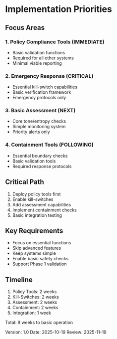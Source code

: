 # Implementation Priorities

## Focus Areas

### 1. Policy Compliance Tools (IMMEDIATE)
- Basic validation functions
- Required for all other systems
- Minimal viable reporting

### 2. Emergency Response (CRITICAL)
- Essential kill-switch capabilities
- Basic verification framework
- Emergency protocols only

### 3. Basic Assessment (NEXT)
- Core tone/entropy checks
- Simple monitoring system
- Priority alerts only

### 4. Containment Tools (FOLLOWING)
- Essential boundary checks
- Basic validation tools
- Required response protocols

## Critical Path

1. Deploy policy tools first
2. Enable kill-switches
3. Add assessment capabilities
4. Implement containment checks
5. Basic integration testing

## Key Requirements

- Focus on essential functions
- Skip advanced features
- Keep systems simple
- Enable basic safety checks
- Support Phase 1 validation

## Timeline

1. Policy Tools: 2 weeks
2. Kill-Switches: 2 weeks
3. Assessment: 2 weeks
4. Containment: 2 weeks
5. Integration: 1 week

Total: 9 weeks to basic operation

Version: 1.0
Date: 2025-10-19
Review: 2025-11-19